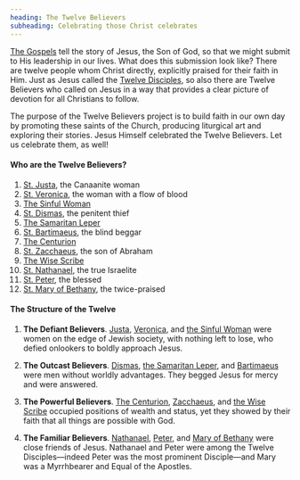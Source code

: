 ```yaml
---
heading: The Twelve Believers
subheading: Celebrating those Christ celebrates
---
```


[The Gospels](/the-gospels/) tell the story of Jesus, the Son of God, so that
we might submit to His leadership in our lives. What does this submission look
like? There are twelve people whom Christ directly, explicitly praised for
their faith in Him. Just as Jesus called the [Twelve
Disciples](https://www.bibleinfo.com/en/questions/who-were-twelve-disciples),
so also there are Twelve Believers who called on Jesus in a way that provides a
clear picture of devotion for all Christians to follow.

The purpose of the Twelve Believers project is to build faith in our own day by
promoting these saints of the Church, producing liturgical art and exploring
their stories. Jesus Himself celebrated the Twelve Believers. Let us celebrate
them, as well!


#### Who are the Twelve Believers?

1. [St. Justa](./st-justa/), the Canaanite woman
1. [St. Veronica](./st-veronica/), the woman with a flow of blood
1. [The Sinful Woman](./the-sinful-woman/)
1. [St. Dismas](./st-dismas/), the penitent thief
1. [The Samaritan Leper](./the-samaritan-leper/)
1. [St. Bartimaeus](./st-bartimaeus/), the blind beggar
1. [The Centurion](./the-centurion/)
1. [St. Zacchaeus](./st-zacchaeus/), the son of Abraham
1. [The Wise Scribe](./the-wise-scribe/)
1. [St. Nathanael](./st-nathanael/), the true Israelite
1. [St. Peter](./st-peter/), the blessed
1. [St. Mary of Bethany](./st-mary-of-bethany/), the twice-praised


#### The Structure of the Twelve

1. **The Defiant Believers**. [Justa](./st-justa/), [Veronica](./st-veronica/),
   and [the Sinful Woman](./the-sinful-woman/) were women on the edge of Jewish
   society, with nothing left to lose, who defied onlookers to boldly approach
   Jesus.

1. **The Outcast Believers**. [Dismas](./st-dismas/), [the Samaritan
   Leper](./the-samaritan-leper/), and [Bartimaeus](./st-bartimaeus/) were men
   without worldly advantages. They begged Jesus for mercy and were answered.

1. **The Powerful Believers**. [The Centurion](./the-centurion/),
   [Zacchaeus](./st-zacchaeus/), and [the Wise Scribe](./the-wise-scribe/)
   occupied positions of wealth and status, yet they showed by their faith that
   all things are possible with God.

1. **The Familiar Believers**. [Nathanael](./st-nathanael/),
   [Peter](./st-peter/), and [Mary of Bethany](./st-mary-of-bethany/) were
   close friends of Jesus.  Nathanael and Peter were among the Twelve
   Disciples—indeed Peter was the most prominent Disciple—and Mary was a
   Myrrhbearer and Equal of the Apostles.

